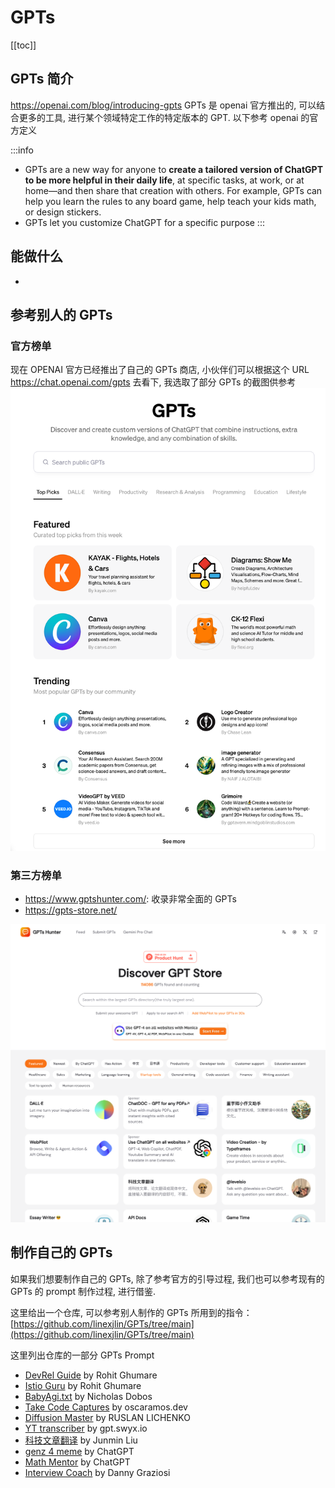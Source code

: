 # GPTs

[[toc]]

## GPTs 简介

<https://openai.com/blog/introducing-gpts>
GPTs 是 openai 官方推出的, 可以结合更多的工具, 进行某个领域特定工作的特定版本的 GPT. 以下参考 openai 的官方定义

:::info

- GPTs are a new way for anyone to **create a tailored version of ChatGPT to be more helpful in their daily life**, at specific tasks, at work, or at home—and then share that creation with others. For example, GPTs can help you learn the rules to any board game, help teach your kids math, or design stickers.
- GPTs let you customize ChatGPT for a specific purpose
  :::

## 能做什么

-

## 参考别人的 GPTs

### 官方榜单

现在 OPENAI 官方已经推出了自己的 GPTs 商店, 小伙伴们可以根据这个 URL <https://chat.openai.com/gpts> 去看下, 我选取了部分 GPTs 的截图供参考
![official gpts](img/image.png)

### 第三方榜单

- <https://www.gptshunter.com/>: 收录非常全面的 GPTs
- <https://gpts-store.net/>

![gptshunter](img/gptshunter.png)

## 制作自己的 GPTs

如果我们想要制作自己的 GPTs, 除了参考官方的引导过程, 我们也可以参考现有的 GPTs 的 prompt 制作过程, 进行借鉴.

这里给出一个仓库, 可以参考别人制作的 GPTs 所用到的指令：[https://github.com/linexjlin/GPTs/tree/main](https://github.com/linexjlin/GPTs/tree/main)

这里列出仓库的一部分 GPTs Prompt

- [DevRel Guide](./prompts/devrelguide.md) by Rohit Ghumare
- [Istio Guru](./prompts/IstioGuru.md) by Rohit Ghumare
- [BabyAgi.txt](./prompts/BabyAgi.txt.md) by Nicholas Dobos
- [Take Code Captures](./prompts/Take%20Code%20Captures.md) by oscaramos.dev
- [Diffusion Master](./prompts/Diffusion%20Master.md) by RUSLAN LICHENKO
- [YT transcriber](./prompts/YT%20transcriber.md) by gpt.swyx.io
- [科技文章翻译](./prompts/科技文章翻译.md) by Junmin Liu
- [genz 4 meme](./prompts/genz%204%20meme.md) by ChatGPT
- [Math Mentor](./prompts/Math%20Mentor.md) by ChatGPT
- [Interview Coach](./prompts/Interview%20Coach.md) by Danny Graziosi
